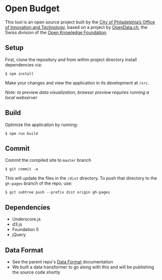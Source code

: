 # Open Budget

This tool is an open source project built by the [City of Philadelphia’s Office of Innovation and Technology](http://www.phila.gov/data/), based on a project by [OpenData.ch](https://github.com/tpreusse/open-budget), the Swiss division of the [Open Knowledge Foundation](http://okfn.org/).

## Setup
First, clone the repository and from within project directory install dependencies via:
```
$ npm install
```
Make your changes and view the application in its development at `/src`.

_Note: to preview data visualization, browser preview requires running a local webserver_

## Build
Optimize the application by running:
```
$ npm run build
```

## Commit
Commit the compiled site to `master` branch
```
$ git commit -a
```

This will update the files in the `/dist` directory. To push that directory to the `gh-pages` branch of the repo, use:
```
$ git subtree push --prefix dist origin gh-pages
```

## Dependencies
- Underscore.js
- d3.js
- Foundation 5
- jQuery

## Data Format
<!--* See the [open-budget-data-transformer](https://github.com/CityOfPhiladelphia/open-budget-data-transformer) repo -->
* See the parent repo's [Data Format](https://github.com/tpreusse/open-budget/wiki/Data-Format) documentation
* We built a data transformer to go along with this and will be publishing the source code shortly
